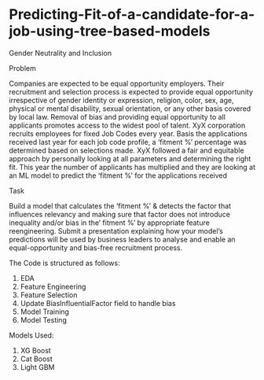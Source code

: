 # Predicting-Fit-of-a-candidate-for-a-job-using-tree-based-models

Gender Neutrality and Inclusion

Problem

Companies are expected to be equal opportunity employers. Their recruitment and selection process is expected to provide equal opportunity irrespective of gender identity or expression, religion, color, sex, age, physical or mental disability, sexual orientation, or any other basis covered by local law. Removal of bias and providing equal opportunity to all applicants promotes access to the widest pool of talent. XyX corporation recruits employees for fixed Job Codes every year. Basis the applications received last year for each job code profile, a ‘fitment %’ percentage was determined based on selections made. XyX followed a fair and equitable approach by personally looking at all parameters and determining the right fit. This year the number of applicants has multiplied and they are looking at an ML model to predict the ‘fitment %’ for the applications received

Task

Build a model that calculates the ‘fitment %’ & detects the factor that influences relevancy and making sure that factor does not introduce inequality and/or bias in the’ fitment %’ by appropriate feature reengineering. Submit a presentation explaining how your model’s predictions will be used by business leaders to analyse and enable an equal-opportunity and bias-free recruitment process.

The Code is structured as follows:

1. EDA
2. Feature Engineering
3. Feature Selection
4. Update BiasInfluentialFactor field to handle bias
5. Model Training
6. Model Testing

Models Used:
1. XG Boost
2. Cat Boost
3. Light GBM
